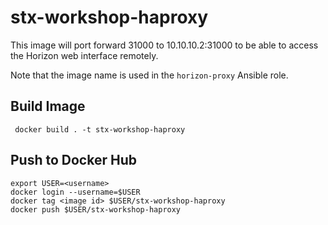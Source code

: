 # stx-workshop-haproxy

This image will port forward 31000 to 10.10.10.2:31000 to be able to access the Horizon web interface remotely.

Note that the image name is used in the `horizon-proxy` Ansible role.

## Build Image

```
 docker build . -t stx-workshop-haproxy
```

## Push to Docker Hub

```
export USER=<username>
docker login --username=$USER
docker tag <image id> $USER/stx-workshop-haproxy
docker push $USER/stx-workshop-haproxy
```
